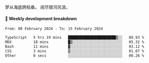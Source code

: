 梦从海底跨枯桑。
阅尽银河风浪。


#### 📝 Weekly development breakdown

<!--START_SECTION:waka-->

```txt
From: 08 February 2024 - To: 15 February 2024

TypeScript   5 hrs 19 mins   ██████████████████████▒░░   89.93 %
MDX          18 mins         █▒░░░░░░░░░░░░░░░░░░░░░░░   05.32 %
Bash         11 mins         ▓░░░░░░░░░░░░░░░░░░░░░░░░   03.12 %
CSS          3 mins          ▒░░░░░░░░░░░░░░░░░░░░░░░░   01.07 %
Other        0 secs          ░░░░░░░░░░░░░░░░░░░░░░░░░   00.26 %
```

<!--END_SECTION:waka-->



